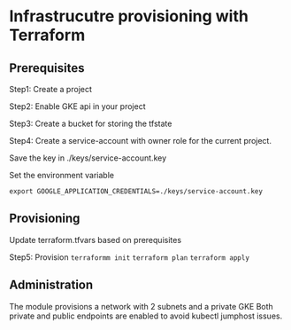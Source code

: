 # Infrastrucutre provisioning with Terraform

## Prerequisites

Step1: Create a project

Step2: Enable GKE api in your project

Step3: Create a bucket for storing the tfstate

Step4: Create a service-account with owner role for the current project. 

Save the key in ./keys/service-account.key

Set the environment variable

`export GOOGLE_APPLICATION_CREDENTIALS=./keys/service-account.key`

## Provisioning

Update terraform.tfvars based on prerequisites

Step5: Provision
`terraformm init`
`terraform plan`
`terraform apply`

## Administration

The module provisions a network with 2 subnets and a private GKE
Both private and public endpoints are enabled to avoid kubectl jumphost issues.

